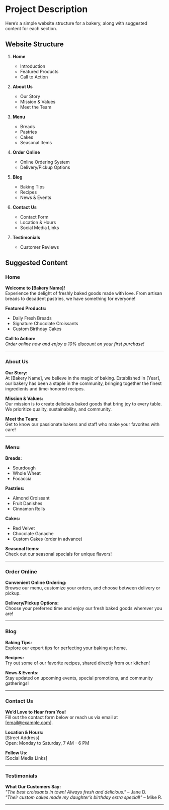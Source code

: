 # Project Description

Here’s a simple website structure for a bakery, along with suggested content for each section.

## Website Structure

1. **Home**
   - Introduction
   - Featured Products
   - Call to Action

2. **About Us**
   - Our Story
   - Mission & Values
   - Meet the Team

3. **Menu**
   - Breads
   - Pastries
   - Cakes
   - Seasonal Items

4. **Order Online**
   - Online Ordering System
   - Delivery/Pickup Options

5. **Blog**
   - Baking Tips
   - Recipes
   - News & Events

6. **Contact Us**
   - Contact Form
   - Location & Hours
   - Social Media Links

7. **Testimonials**
   - Customer Reviews

## Suggested Content

### Home
**Welcome to [Bakery Name]!**  
Experience the delight of freshly baked goods made with love. From artisan breads to decadent pastries, we have something for everyone!

**Featured Products:**  
- Daily Fresh Breads
- Signature Chocolate Croissants
- Custom Birthday Cakes

**Call to Action:**  
*Order online now and enjoy a 10% discount on your first purchase!*

---

### About Us
**Our Story:**  
At [Bakery Name], we believe in the magic of baking. Established in [Year], our bakery has been a staple in the community, bringing together the finest ingredients and time-honored recipes.

**Mission & Values:**  
Our mission is to create delicious baked goods that bring joy to every table. We prioritize quality, sustainability, and community.

**Meet the Team:**  
Get to know our passionate bakers and staff who make your favorites with care!

---

### Menu
**Breads:**  
- Sourdough
- Whole Wheat
- Focaccia

**Pastries:**  
- Almond Croissant
- Fruit Danishes
- Cinnamon Rolls

**Cakes:**  
- Red Velvet
- Chocolate Ganache
- Custom Cakes (order in advance)

**Seasonal Items:**  
Check out our seasonal specials for unique flavors!

---

### Order Online
**Convenient Online Ordering:**  
Browse our menu, customize your orders, and choose between delivery or pickup.

**Delivery/Pickup Options:**  
Choose your preferred time and enjoy our fresh baked goods wherever you are!

---

### Blog
**Baking Tips:**  
Explore our expert tips for perfecting your baking at home.

**Recipes:**  
Try out some of our favorite recipes, shared directly from our kitchen!

**News & Events:**  
Stay updated on upcoming events, special promotions, and community gatherings!

---

### Contact Us
**We’d Love to Hear from You!**  
Fill out the contact form below or reach us via email at [email@example.com].

**Location & Hours:**  
[Street Address]  
Open: Monday to Saturday, 7 AM - 6 PM

**Follow Us:**  
[Social Media Links]

---

### Testimonials
**What Our Customers Say:**  
*"The best croissants in town! Always fresh and delicious."* – Jane D.  
*"Their custom cakes made my daughter’s birthday extra special!"* – Mike R.

---
